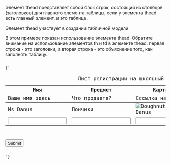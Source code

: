 <p>
	Элемент <LE>thead</LE> представляет собой блок строк, состоящий из столбцов (заголовков) для главного элемента таблицы, если у элемента <LE>thead</LE> есть главный элемент, и это таблица.
</p>

<p>
	Элемент <LE>thead</LE> участвует в создании табличной модели.
</p>

<ExampleBox>

В этом примере показан использование элемента <LE>thead</LE>. Обратите внимание на использование элементов <LE>th</LE> и <LE>td</LE> в элементе <LE>thead</LE>: первая строка - это заголовки, а вторая строка - это объяснение того, как заполнять таблицу.

<Code>
{`
<table>
  <caption> Лист регистрации на школьный аукцион </caption>
  <thead>
  <tr>
      <th><label for=e1>Имя</label>
      <th><label for=e2>Предмет</label>
      <th><label for=e3>Картинка</label>
      <th><label for=e4>Цена</label>
  <tr>
      <td>Ваше имя здесь
      <td>Что продаете?
      <td>Сссылка на картинку
      <td>Цена
 <tbody>
    <tr>
      <td>Ms Danus
      <td>Пончики
      <td><img src="https://example.com/mydoughnuts.png" title="Doughnuts from Ms Danus">
      <td>$45
  <tr>
      <td><input id=e1 type=text name=who required form=f>
      <td><input id=e2 type=text name=what required form=f>
      <td><input id=e3 type=url name=pic form=f>
      <td><input id=e4 type=number step=0.01 min=0 value=0 required form=f>
</table>
<form id=f action="/auction.cgi">
<input type=button name=add value="Submit">
</form>
`}
</Code>

</ExampleBox>

